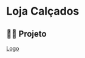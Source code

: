# Loja Calçados
## 😶‍🌫️ Projeto

[Logo](https://static.vecteezy.com/ti/vetor-gratis/p1/7551791-design-de-logotipo-de-letra-t-moderno-e-forte-1-gratis-vetor.jpg)



